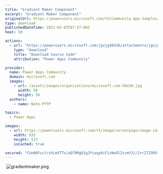 ```yaml
---
title: "Gradient Maker Component"
excerpt: "Gradient Maker Component"
originalUrl: https://powerusers.microsoft.com/t5/Community-App-Samples/Gradient-Maker-Component/td-p/815444
type: download
publishedDateTime: 2021-02-03T07:57:00Z
heat: 50

actions:
  - url: "https://powerusers.microsoft.com/jgvjg48436/attachments/jgvjg48436/AppFeedbackGallery/738/1/gradient%20maker%20(COMPONENT).msapp"
    type: "download"
    title: "Download Source Code"
    attribution: "Power Apps Community"

provider:
  name: Power Apps Community
  domain: microsoft.com
  images:
    - url: /assets/images/organizations/microsoft.com-50x50.jpg
      width: 50
      height: 50
  authors:
    - name: Nate-PTTP

topics:
  - Power Apps

images:
  - url: https://powerusers.microsoft.com/t5/image/serverpage/image-id/220180i5ECFC28E6A14FF52/image-size/large?v=v2&px=999
    width: 933
    height: 517
    isCached: true

secured: "CUnN8FucY/shLmXTTx/oQ79MgD1gJFsaqyKcF1xNwOlZcvmY3//2+rZ7ZSMS+ZFCJ4HINqGR9YQYgJNCIhi8bZzS13k5arlUV3jwAc/sNnuXt8XccsA+is5liQf7uGgQ6h2psD3D6rc7R3j6QBFOK52WYim6KVuxr7zbuRyJ3dNvWMHXOxwLtzNXpfVJbSM1wmpQLcUQJqaSRvyZE9E2swgOVmUMsOq2B1atPPzWUnutL0co5IbyD6RGaZuSFjCK2pSpkBldl05+6Hoaw4DkPCecygsFXlcdzowwhooXckG7HqiHt11FhET6bkfF54NYRXa5K3bnahVPSpQtwn8M3r+8kO9bDSMS8Dr2DpNUpruenO7RQaFyaO58Xr9mU7UJSTZ+bhdszENjsqBvUTx2MA==;94rUjy3hgDXyl/G6wXCmNg=="
---
```

<p>&nbsp;<span class="lia-inline-image-display-wrapper lia-image-align-inline" image-alt="gradientmaker.png" style="width: 933px;"><img src="https://powerusers.microsoft.com/t5/image/serverpage/image-id/220179iD6B926DA505FAB9D/image-size/large?v=v2&amp;px=999" role="button" title="gradientmaker.png" alt="gradientmaker.png" li-image-url="https://powerusers.microsoft.com/t5/image/serverpage/image-id/220179iD6B926DA505FAB9D?v=v2" li-image-display-id="'220179iD6B926DA505FAB9D'" li-message-uid="'815444'" li-messages-message-image="true" li-bindable="" class="lia-media-image" tabindex="0" li-bypass-lightbox-when-linked="true" li-use-hover-links="false"></span></p>

